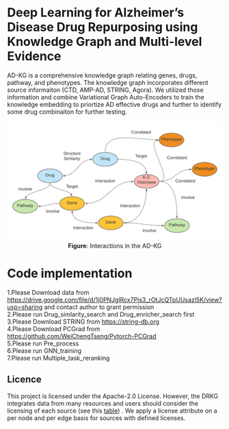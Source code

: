 # Deep Learning for Alzheimer’s Disease Drug Repurposing using Knowledge Graph and Multi-level Evidence 
AD-KG is a comprehensive knowledge graph relating genes, drugs, pathway, and phenotypes. The knowledge graph incorporates different source informaiton (CTD, AMP-AD, STRING, Agora). We utilized those information and combine Variational Graph Auto-Encoders to train the knowledge embedding to priortize AD effective drugs and further to identify some drug combinaiton for further testing.
<p align="center">
  <img src="AD-KG-relation-map.png" alt="DRKG schema" width="600">
  <br>
  <b>Figure</b>: Interactions in the AD-KG
</p>	

# Code implementation	#
1.Please Download data from https://drive.google.com/file/d/1j0PNJglRcx7Pis3_rOtJcQTpUUsazl5K/view?usp=sharing and contact author to grant permission \
2.Please run Drug_simlarity_search and Drug_enricher_search first\
3.Please Download STRING from https://string-db.org \
4.Please Download PCGrad from https://github.com/WeiChengTseng/Pytorch-PCGrad \
5.Please run Pre_process \
6.Please run GNN_training \
7.Please run Multiple_task_reranking 

## Licence
This project is licensed under the Apache-2.0 License. However, the DRKG integrates data from many resources and users should consider the licensing of each source (see this [table](https://github.com/shuix007/COVID-19-KG/blob/master/licenses/Readme.md)) . We apply a license attribute on a per node and per edge basis for sources with defined licenses. 
